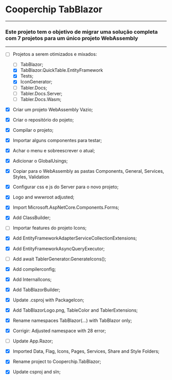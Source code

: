 # Cooperchip TabBlazor
---

### Este projeto tem o objetivo de migrar uma solução completa com 7 projetos para um único projeto WebAssembly
---

- [ ] Projetos a serem otimizados e mixados:
	- [ ] TabBlazor;
	- [x] TabBlazor.QuickTable.EntityFramework
	- [x] Tests;
	- [x] IconGenerator;
	- [ ] Tabler.Docs;
	- [ ] Tabler.Docs.Server;
	- [ ] Tabler.Docs.Wasm;
- [x] Criar um projeto WebAssembly Vazio;
- [x] Criar o repositório do pojeto;
- [x] Compilar o projeto;
- [x] Importar alguns componentes para testar;
- [x] Achar o menu e sobreescrever o atual;
- [x] Adicionar o GlobalUsings;
- [x] Copiar para o WebAssembly as pastas Components, General, Services, Styles, Validation
- [x] Configurar css e js do Server para o novo projeto;
- [x] Logo and wwwroot adjusted;
- [x] Import Microsoft.AspNetCore.Components.Forms;
- [x] Add ClassBuilder;
- [ ] Importar features do projeto Icons;
- [x] Add EntityFrameworkAdapterServiceCollectionExtensions;
- [x] Add EntityFrameworkAsyncQueryExecutor;
- [ ] Add await TablerGenerator.GenerateIcons();
- [x] Add compilerconfig;
- [x] Add InternalIcons;
- [x] Add TabBlazorBuilder;
- [x] Update .csproj with PackageIcon;
- [x] Add TabBlazorLogo.png, TableColor and TablerExtensions;
- [x] Rename namespaces TabBlazor(...) with TabBlazor only;
- [x] Corrigir: Adjusted namespace with 28 error;
- [ ] Update App.Razor;
- [x] Imported Data, Flag, Icons, Pages, Services, Share and Style Folders;
- [x] Rename project to Cooperchip.TabBlazor;
- [x] Update csproj and sln;

